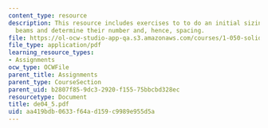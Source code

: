 ```yaml
---
content_type: resource
description: This resource includes exercises to to do an initial sizing of the section
  beams and determine their number and, hence, spacing.
file: https://ol-ocw-studio-app-qa.s3.amazonaws.com/courses/1-050-solid-mechanics-fall-2004/aa419bdb0633f64ad159c9989e955d5a_de04_5.pdf
file_type: application/pdf
learning_resource_types:
- Assignments
ocw_type: OCWFile
parent_title: Assignments
parent_type: CourseSection
parent_uid: b2807f85-9dc3-2920-f155-75bbcbd328ec
resourcetype: Document
title: de04_5.pdf
uid: aa419bdb-0633-f64a-d159-c9989e955d5a
---
```

